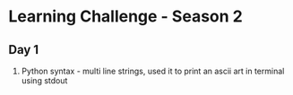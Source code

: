 # Learning Challenge - Season 2
## Day 1
1) Python syntax - multi line strings, used it to print an ascii art in terminal using stdout
